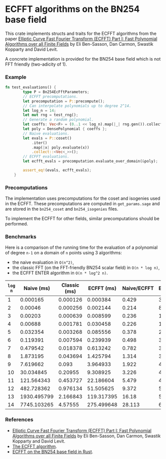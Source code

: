 # ECFFT algorithms on the BN254 base field

This crate implements structs and traits for the ECFFT algorithms from the paper [Elliptic Curve Fast Fourier Transform (ECFFT) Part I: Fast Polynomial Algorithms over all Finite Fields](https://arxiv.org/abs/2107.08473) by Eli Ben-Sasson, Dan Carmon, Swastik Kopparty and David Levit.

A concrete implementation is provided for the BN254 base field which is not FFT friendly (two-adicity of 1).

### Example

```rust
fn test_evaluations() {
        type P = Bn254EcFftParameters;
        // ECFFT precomputations.
        let precomputation = P::precompute();
        // Can interpolate polynomials up to degree 2^14.
        let log_n = 14;
        let mut rng = test_rng();
        // Generate a random polynomial.
        let coeffs: Vec<F> = (0..1 << log_n).map(|_| rng.gen()).collect();
        let poly = DensePolynomial { coeffs };
        // Naive evaluations.
        let evals = P::coset()
            .iter()
            .map(|x| poly.evaluate(x))
            .collect::<Vec<_>>();
        // ECFFT evaluations.
        let ecfft_evals = precomputation.evaluate_over_domain(&poly);

        assert_eq!(evals, ecfft_evals);
    }
```

### Precomputations

The implementation uses precomputations for the coset and isogenies used in the ECFFT. These precomputations are computed in `get_params.sage` and are stored in the `bn254_coset` and `bn254_isogenies` files.

To implement the ECFFT for other fields, similar precomputations should be performed.

### Benchmarks

Here is a comparison of the running time for the evaluation of a polynomial of degree `n-1` on a domain of `n` points using 3 algorithms:

- the naive evaluation in `O(n^2)`,
- the classic FFT (on the FFT-friendly BN254 scalar field) in `O(n * log n)`,
- the ECFFT ENTER algorithm in `O(n * log^2 n)`.

| `log n` | Naive (ms)  | Classic (ms) | ECFFT (ms) | Naive/ECFFT | ECFFT/Classic |
| ------- | ----------- | ------------ | ---------- | ----------- | ------------- |
| 1       | 0.000165    | 0.000126     | 0.000384   | 0.429       | 3.056         |
| 2       | 0.00046     | 0.000256     | 0.002144   | 0.214       | 8.36          |
| 3       | 0.00203     | 0.000639     | 0.008599   | 0.236       | 13.456        |
| 4       | 0.00688     | 0.001781     | 0.030458   | 0.226       | 17.103        |
| 5       | 0.032354    | 0.003268     | 0.085556   | 0.378       | 26.177        |
| 6       | 0.119391    | 0.007594     | 0.239939   | 0.498       | 31.595        |
| 7       | 0.479542    | 0.018378     | 0.613242   | 0.782       | 33.368        |
| 8       | 1.873195    | 0.043694     | 1.425794   | 1.314       | 32.632        |
| 9       | 7.619662    | 0.093        | 3.964933   | 1.922       | 42.634        |
| 10      | 30.034845   | 0.20955      | 9.308925   | 3.226       | 44.423        |
| 11      | 121.564343  | 0.453727     | 22.186604  | 5.479       | 48.899        |
| 12      | 482.728362  | 0.976134     | 51.505625  | 9.372       | 52.765        |
| 13      | 1930.495799 | 2.166843     | 119.317395 | 16.18       | 55.065        |
| 14      | 7745.103265 | 4.57555      | 275.499648 | 28.113      | 60.211        |

### References

- [Elliptic Curve Fast Fourier Transform (ECFFT) Part I: Fast Polynomial Algorithms over all Finite Fields](https://arxiv.org/abs/2107.08473) by Eli Ben-Sasson, Dan Carmon, Swastik Kopparty and David Levit.
- [The ECFFT algorithm](https://solvable.group/posts/ecfft/).
- [ECFFT on the BN254 base field in Rust](https://solvable.group/posts/ecfft-bn254/).
